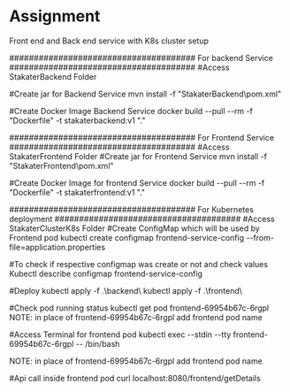 # Assignment
Front end and Back end service with K8s cluster setup

######################################
For backend Service
######################################
#Access StakaterBackend Folder

#Create jar for Backend Service
mvn install -f "StakaterBackend\pom.xml"

#Create Docker Image Backend Service
docker build --pull --rm -f "Dockerfile" -t stakaterbackend:v1 "."

######################################
For Frontend Service
######################################
#Access StakaterFrontend Folder
#Create jar for Frontend Service
mvn install -f "StakaterFrontend\pom.xml"

#Create Docker Image for frontend Service
docker build --pull --rm -f "Dockerfile" -t stakaterfrontend:v1 "." 

######################################
For Kubernetes deployment
###################################### 
#Access StakaterClusterK8s Folder
#Create ConfigMap which will be used by Frontend pod
kubectl create configmap frontend-service-config --from-file=application.properties

#To check if respective configmap was create or not and check values
Kubectl describe configmap frontend-service-config

#Deploy 
kubectl apply -f .\backend\ 
kubectl apply -f .\frontend\

#Check pod running status
kubectl get pod frontend-69954b67c-6rgpl
NOTE: in place of frontend-69954b67c-6rgpl add frontend pod name

#Access Terminal for frontend pod
kubectl exec --stdin --tty frontend-69954b67c-6rgpl -- /bin/bash

NOTE: in place of frontend-69954b67c-6rgpl add frontend pod name

#Api call inside frontend pod
curl localhost:8080/frontend/getDetails 
